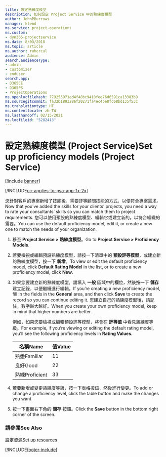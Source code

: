 ```yaml
---
title: 設定熟練度模型
description: 如何設定 Project Service 中的熟練度模型
author: JohnPBurrows
manager: kfend
ms.service: project-operations
ms.custom:
- dyn365-projectservice
ms.date: 8/03/2018
ms.topic: article
ms.author: ruhercul
audience: Admin
search.audienceType:
- admin
- customizer
- enduser
search.app:
- D365CE
- D365PS
- ProjectOperations
ms.openlocfilehash: 779255971ed4f48bc9410fee76d6591ca13383b9
ms.sourcegitcommit: fa32b1893286f20271fa4ec4be8fc68bd135f53c
ms.translationtype: HT
ms.contentlocale: zh-TW
ms.lasthandoff: 02/15/2021
ms.locfileid: "5282413"
---
```

# <a name="set-up-proficiency-models-project-service"></a><span data-ttu-id="d44de-103">設定熟練度模型 (Project Service)</span><span class="sxs-lookup"><span data-stu-id="d44de-103">Set up proficiency models (Project Service)</span></span>

[!include [banner](../includes/psa-now-project-operations.md)]

[!INCLUDE[cc-applies-to-psa-app-1x-2x](../includes/cc-applies-to-psa-app-1x-2x.md)]

<span data-ttu-id="d44de-104">您針對客戶的專案新增了技能後，需要評等顧問技能的方式，以便符合專案需求。</span><span class="sxs-lookup"><span data-stu-id="d44de-104">Now that you’ve added the skills for your clients’ projects, you need a way to rate your consultants’ skills so you can match them to project requirements.</span></span> <span data-ttu-id="d44de-105">您可以使用預設的熟練度模型、編輯它或建立新的，以符合組織的需要。</span><span class="sxs-lookup"><span data-stu-id="d44de-105">You can use the default proficiency model, edit it, or create a new one to match the needs of your organization.</span></span>  
  
1.  <span data-ttu-id="d44de-106">移至 **Project Service > 熟練度模型**。</span><span class="sxs-lookup"><span data-stu-id="d44de-106">Go to **Project Service > Proficiency Models**.</span></span>  
  
2.  <span data-ttu-id="d44de-107">若要檢視或編輯預設熟練度模型，請按一下清單中的 **預設評等模型**，或建立新的熟練度模型，按一下 **新增**。</span><span class="sxs-lookup"><span data-stu-id="d44de-107">To view or edit the default proficiency model, click **Default Rating Model** in the list, or to create a new proficiency model, click **New**.</span></span>  
  
3.  <span data-ttu-id="d44de-108">如果您要建立新的熟練度模型，請填入 **一般** 區域中的欄位，然後按一下 **儲存** 建立記錄，以便繼續進行編輯。</span><span class="sxs-lookup"><span data-stu-id="d44de-108">If you’re creating a new proficiency model, fill in the fields in the **General** area, and then click **Save** to create the record so you can continue editing it.</span></span> <span data-ttu-id="d44de-109">您建立自己的熟練度模型後，請記住，數字越大越好。</span><span class="sxs-lookup"><span data-stu-id="d44de-109">When you create your own proficiency model, keep in mind that higher numbers are better.</span></span>  
  
     <span data-ttu-id="d44de-110">例如，如果您要檢視或編輯預設評等模型，將會在 **評等值** 中看見熟練度等級。</span><span class="sxs-lookup"><span data-stu-id="d44de-110">For example, if you’re viewing or editing the default rating model, you’ll see the following proficiency levels in **Rating Values**.</span></span>  
  
    |<span data-ttu-id="d44de-111">名稱</span><span class="sxs-lookup"><span data-stu-id="d44de-111">Name</span></span>|<span data-ttu-id="d44de-112">值</span><span class="sxs-lookup"><span data-stu-id="d44de-112">Value</span></span>|  
    |----------|-----------|  
    |<span data-ttu-id="d44de-113">熟悉</span><span class="sxs-lookup"><span data-stu-id="d44de-113">Familiar</span></span>|<span data-ttu-id="d44de-114">1</span><span class="sxs-lookup"><span data-stu-id="d44de-114">1</span></span>|  
    |<span data-ttu-id="d44de-115">良好</span><span class="sxs-lookup"><span data-stu-id="d44de-115">Good</span></span>|<span data-ttu-id="d44de-116">2</span><span class="sxs-lookup"><span data-stu-id="d44de-116">2</span></span>|  
    |<span data-ttu-id="d44de-117">熟練</span><span class="sxs-lookup"><span data-stu-id="d44de-117">Proficient</span></span>|<span data-ttu-id="d44de-118">3</span><span class="sxs-lookup"><span data-stu-id="d44de-118">3</span></span>|  
  
4.  <span data-ttu-id="d44de-119">若要新增或變更熟練度等級，按一下表格按鈕，然後進行變更。</span><span class="sxs-lookup"><span data-stu-id="d44de-119">To add or change a proficiency level, click the table button and make the changes you want.</span></span>  
  
5.  <span data-ttu-id="d44de-120">按一下畫面右下角的 **儲存** 按鈕。</span><span class="sxs-lookup"><span data-stu-id="d44de-120">Click the **Save** button in the bottom right corner of the screen.</span></span>  
  
### <a name="see-also"></a><span data-ttu-id="d44de-121">請參閱</span><span class="sxs-lookup"><span data-stu-id="d44de-121">See Also</span></span>  
 [<span data-ttu-id="d44de-122">設定資源</span><span class="sxs-lookup"><span data-stu-id="d44de-122">Set up resources</span></span>](../psa/set-up-resources.md)


[!INCLUDE[footer-include](../includes/footer-banner.md)]